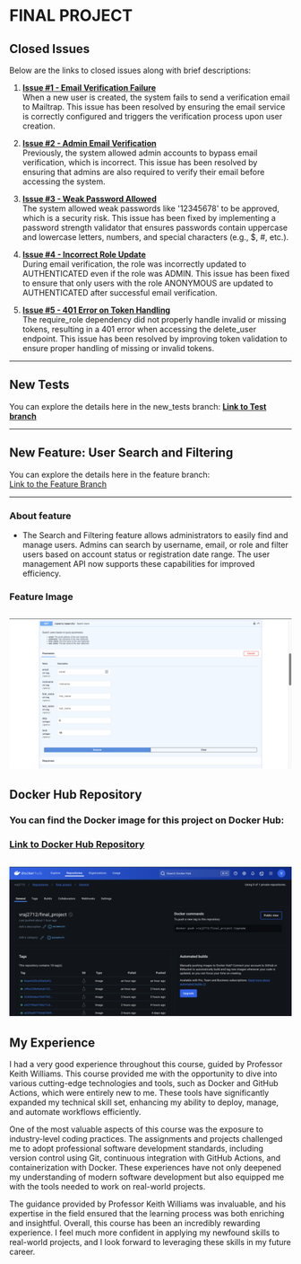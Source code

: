 # FINAL PROJECT


## Closed Issues
Below are the links to closed issues along with brief descriptions:

1. **[Issue #1 - Email Verification Failure](https://github.com/vraj-shaileshbhai-patel/user_management_final_project/issues/1)**  
   When a new user is created, the system fails to send a verification email to Mailtrap. This issue has been resolved by ensuring the email service is correctly configured and triggers the verification process upon user creation.

2. **[Issue #2 - Admin Email Verification](https://github.com/vraj-shaileshbhai-patel/user_management_final_project/issues/3)**  
   Previously, the system allowed admin accounts to bypass email verification, which is incorrect. This issue has been resolved by ensuring that admins are also required to verify their email before accessing the system.

3. **[Issue #3 - Weak Password Allowed](https://github.com/vraj-shaileshbhai-patel/user_management_final_project/issues/5)**  
   The system allowed weak passwords like '12345678' to be approved, which is a security risk. This issue has been fixed by implementing a password strength validator that ensures passwords contain uppercase and lowercase letters, numbers, and special characters (e.g., $, #, etc.).

4. **[Issue #4 - Incorrect Role Update](https://github.com/vraj-shaileshbhai-patel/user_management_final_project/issues/7)**  
   During email verification, the role was incorrectly updated to AUTHENTICATED even if the role was ADMIN. This issue has been fixed to ensure that only users with the role ANONYMOUS are updated to AUTHENTICATED after successful email verification.

5. **[Issue #5 - 401 Error on Token Handling](https://github.com/vraj-shaileshbhai-patel/user_management_final_project/issues/9)**  
   The require_role dependency did not properly handle invalid or missing tokens, resulting in a 401 error when accessing the delete_user endpoint. This issue has been resolved by improving token validation to ensure proper handling of missing or invalid tokens.

---
## New Tests
You can explore the details here in the new_tests branch: 
 **[Link to Test branch](https://github.com/vraj-shaileshbhai-patel/user_management_final_project/tree/new_tests)** 

---

## New Feature: User Search and Filtering
You can explore the details here in the feature branch:  
[Link to the Feature Branch](https://github.com/vraj-shaileshbhai-patel/user_management_final_project/tree/feature)

---
### About feature
- The Search and Filtering feature allows administrators to easily find and manage users. Admins can search by username, email, or role and filter users based on account status or registration date range. The user management API now supports these capabilities for improved efficiency.

### Feature Image
![Image](https://github.com/vraj-shaileshbhai-patel/user_management_final_project/blob/79154daeb89957530bd612032eb2f7092130b69c/featurefinal.png)
---

## Docker Hub Repository
### You can find the Docker image for this project on Docker Hub:  
### [Link to Docker Hub Repository](https://hub.docker.com/repository/docker/vraj2712/final_project/general)
![Image](https://github.com/vraj-shaileshbhai-patel/user_management_final_project/blob/79154daeb89957530bd612032eb2f7092130b69c/dockerfinal.png)
---

## My Experience

I had a very good experience throughout this course, guided by Professor Keith Williams. This course provided me with the opportunity to dive into various cutting-edge technologies and tools, such as Docker and GitHub Actions, which were entirely new to me. These tools have significantly expanded my technical skill set, enhancing my ability to deploy, manage, and automate workflows efficiently.

One of the most valuable aspects of this course was the exposure to industry-level coding practices. The assignments and projects challenged me to adopt professional software development standards, including version control using Git, continuous integration with GitHub Actions, and containerization with Docker. These experiences have not only deepened my understanding of modern software development but also equipped me with the tools needed to work on real-world projects.

The guidance provided by Professor Keith Williams was invaluable, and his expertise in the field ensured that the learning process was both enriching and insightful. Overall, this course has been an incredibly rewarding experience. I feel much more confident in applying my newfound skills to real-world projects, and I look forward to leveraging these skills in my future career.


